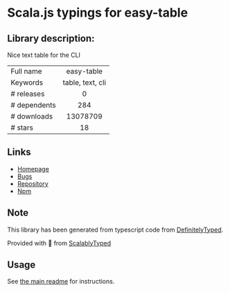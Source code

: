 
# Scala.js typings for easy-table


## Library description:
Nice text table for the CLI

|                    |                 |
| ------------------ | :-------------: |
| Full name          | easy-table |
| Keywords           | table, text, cli |
| # releases         | 0 |
| # dependents       | 284 |
| # downloads        | 13078709 |
| # stars            | 18 |

## Links
- [Homepage](https://github.com/eldargab/easy-table#readme)
- [Bugs](https://github.com/eldargab/easy-table/issues)
- [Repository](https://github.com/eldargab/easy-table)
- [Npm](https://www.npmjs.com/package/easy-table)
    


## Note
This library has been generated from typescript code from [DefinitelyTyped](https://definitelytyped.org).

Provided with :purple_heart: from [ScalablyTyped](https://github.com/oyvindberg/ScalablyTyped)

## Usage
See [the main readme](../../readme.md) for instructions.


